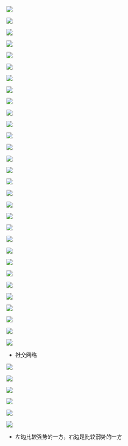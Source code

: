 ![](../../../../assets/2023-09-23-13-52-39-image.png)

![](../../../../assets/2023-09-23-17-27-19-image.png)

![](../../../../assets/2023-09-23-17-33-27-image.png)

![](../../../../assets/2023-09-23-17-33-55-image.png)

![](../../../../assets/2023-09-23-17-39-50-image.png)

![](../../../../assets/2023-09-23-17-40-38-image.png)

![](../../../../assets/2023-09-23-17-43-57-image.png)

![](../../../../assets/2023-09-23-17-57-06-image.png)

![](../../../../assets/2023-09-23-17-58-20-image.png)

![](../../../../assets/2023-09-23-17-59-38-image.png)

![](../../../../assets/2023-09-23-18-07-57-image.png)

![](../../../../assets/2023-09-23-18-08-50-image.png)

![](../../../../assets/2023-09-23-18-10-33-image.png)

![](../../../../assets/2023-09-23-18-11-20-image.png)

![](../../../../assets/2023-09-23-18-12-28-image.png)

![](../../../../assets/2023-09-23-18-16-14-image.png)

![](../../../../assets/2023-09-23-18-16-45-image.png)

![](../../../../assets/2023-09-23-18-17-14-image.png)

![](../../../../assets/2023-09-23-18-17-26-image.png)

![](../../../../assets/2023-09-23-18-17-43-image.png)

![](../../../../assets/2023-09-23-18-17-59-image.png)

![](../../../../assets/2023-09-23-18-18-33-image.png)

![](../../../../assets/2023-09-23-18-20-59-image.png)

![](../../../../assets/2023-09-23-18-21-55-image.png)

![](../../../../assets/2023-09-23-18-23-07-image.png)

![](../../../../assets/2023-09-23-18-23-50-image.png)

![](../../../../assets/2023-09-23-18-24-26-image.png)

![](../../../../assets/2023-09-23-18-25-07-image.png)

![](../../../../assets/2023-09-23-18-25-22-image.png)

![](../../../../assets/2023-09-23-18-25-49-image.png)

- 社交网络

![](../../../../assets/2023-09-23-19-11-19-image.png)

![](../../../../assets/2023-09-23-22-22-32-image.png)

![](../../../../assets/2023-09-23-22-25-02-image.png)

![](../../../../assets/2023-09-23-22-30-25-image.png)

![](../../../../assets/2023-09-23-22-30-38-image.png)

![](../../../../assets/2023-09-23-22-38-19-image.png)

- 左边比较强势的一方，右边是比较弱势的一方
